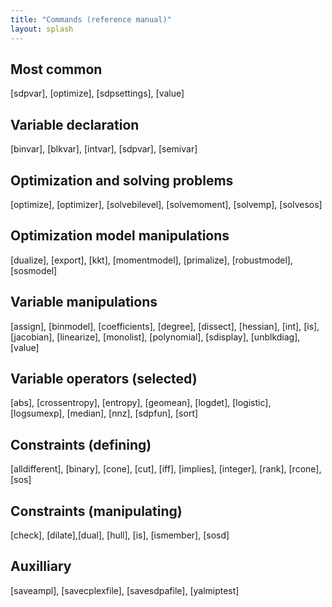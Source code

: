 ```yaml
---
title: "Commands (reference manual)"
layout: splash
---
```


## Most common
[sdpvar], [optimize], [sdpsettings], [value]

## Variable declaration
[binvar], [blkvar], [intvar], [sdpvar], [semivar]

## Optimization and solving problems
[optimize], [optimizer], [solvebilevel], [solvemoment], [solvemp], [solvesos]

## Optimization model manipulations
[dualize], [export], [kkt], [momentmodel], [primalize], [robustmodel], [sosmodel]

## Variable manipulations
[assign], [binmodel], [coefficients], [degree], [dissect], [hessian], [int], [is], [jacobian], [linearize], [monolist], [polynomial], [sdisplay], [unblkdiag], [value]

## Variable operators (selected)
[abs], [crossentropy], [entropy], [geomean], [logdet], [logistic], [logsumexp], [median], [nnz], [sdpfun], [sort]

## Constraints (defining)
[alldifferent], [binary], [cone], [cut], [iff], [implies], [integer], [rank], [rcone], [sos]

## Constraints (manipulating)
[check], [dilate],[dual], [hull], [is], [ismember], [sosd]

## Auxilliary
[saveampl], [savecplexfile], [savesdpafile], [yalmiptest]
